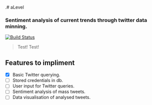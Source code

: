 .# aLevel

### Sentiment analysis of current trends through twitter data minning.

[![Build Status](https://travis-ci.org/MrHarrisonBarker/aLevel.svg?branch=master)](https://travis-ci.org/MrHarrisonBarker/aLevel)


> Test!
> Test!


## Features to impliment

- [x] Basic Twitter querying.
- [ ] Stored credentials in db.
- [ ] User input for Twitter queries.
- [ ] Sentiment analysis of mass tweets.
- [ ] Data visualisation of analysed tweets.
